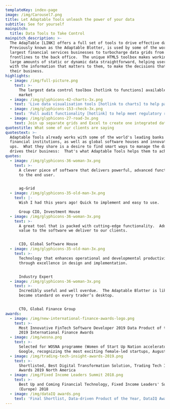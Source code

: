 ```yaml
---
templateKey: index-page
image: /img/Carousel7.png
title: Let Adaptable Tools unleash the power of your data
subtitle: See for yourself
mainpitch:
  title: Data Tools to Take Control
mainpitch_description: >-
  The AdapTable [LINK] offers a full set of tools to drive effective data use. 
  Previously known as the Adaptable Blotter, is used by some of the world's
  largest financial services businesses to turbocharge data grids from the
  frontlines to the back office.  The unique HTML5 toolbox makes working from
  large amounts of static or dynamic data straightforward, helping users work
  with the information that matters to them, to make the decisions that drive
  their business.
highlights:
  - image: /img/full-picture.png
    text: >-
      The largest data control toolbox [hotlink to functions] available in the
      market
  - image: /img/glyphicons-42-charts-3x.png
    text: 'Live data visualisation tools [hotlink to charts] to help patterns emerge '
  - image: /img/glyphicons-153-check-3x.png
    text: 'Full audit functionality [hotlink] to help meet regulatory requirements'
  - image: /img/glyphicons-27-road-3x.png
    text: Join up separate grids and Excel to create one integrated data universe
quotestitle: What some of our clients are saying
quotestext: >-
  Adaptable Tools already works with some of the world's leading banks and
  financial institutions, as well as global software houses and innovative start
  ups.  What they share is a desire to find smart ways to manage the data that
  drives their business:  That's what Adaptable Tools helps them to achieve.
quotes:
  - image: /img/glyphicons-36-woman-3x.png
    text: >-
      A clever piece of software that delivers powerful, advanced functionality
      to the end user.​


      ag-Grid
  - image: /img/glyphicons-35-old-man-3x.png
    text: |-
      Wish I had this years ago! Quick to implement and easy to use.

      Group CIO, Investment House
  - image: /img/glyphicons-36-woman-3x.png
    text: >-
      A great tool that is packed with cutting-edge functionality.  Adds real
      value to the software we deliver to our clients.


      CIO, Global Software House
  - image: /img/glyphicons-35-old-man-3x.png
    text: >-
      Technology that enhances operational and developmental productivity
      through excellence in design and implementation.


      Industry Expert
  - image: /img/glyphicons-36-woman-3x.png
    text: >-
      Incredibly useful and well overdue.  The Adaptable Blotter is likely to
      become standard on every trader’s desktop.


      CTO, Global Finance Group
awards:
  - image: /img/new-international-finance-awards-logo.png
    text: >-
      Most Innovative FinTech Software Developer 2019 Data Product of the Year,
      2019 International Finance Awards
  - image: /img/wosna.png
    text: >-
      Selected for WOSNA programme (Women of Start Up Nation accelerator) at
      Google, recognizing the most exciting female-led startups, August 2019
  - image: /img/trading-tech-insight-awards-2019.png
    text: >-
      Shortlisted, Best Digital Transformation Solution, Trading Tech Insight
      Awards 2019 North America
  - image: /img/Fixed Income Leaders Summit 2018.png
    text: >-
      Best Up and Coming Financial Technology, Fixed Income Leaders' Summit
      (Europe) 2018
  - image: /img/dataIQ awards.png
    text: 'Final Shortlist, Data-driven Product of the Year, DataIQ Awards 2019'
---
```


